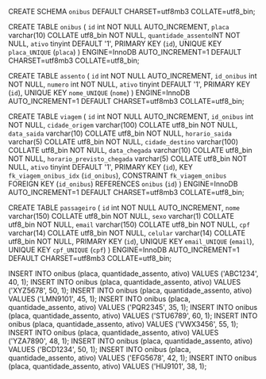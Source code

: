 CREATE SCHEMA `onibus` DEFAULT CHARSET=utf8mb3 COLLATE=utf8_bin;

CREATE TABLE `onibus` (
  `id` int NOT NULL AUTO_INCREMENT,
  `placa` varchar(10) COLLATE utf8_bin NOT NULL,
  `quantidade_assento`INT NOT NULL,
  `ativo` tinyint DEFAULT '1',
  PRIMARY KEY (`id`),
  UNIQUE KEY `placa_UNIQUE` (`placa`)
) ENGINE=InnoDB AUTO_INCREMENT=1 DEFAULT CHARSET=utf8mb3 COLLATE=utf8_bin;


CREATE TABLE `assento` (
  `id` int NOT NULL AUTO_INCREMENT,
  `id_onibus` int NOT NULL,
  `numero` int NOT NULL,
  `ativo` tinyint DEFAULT '1',
  PRIMARY KEY (`id`),
  UNIQUE KEY `nome_UNIQUE` (`nome`)
) ENGINE=InnoDB AUTO_INCREMENT=1 DEFAULT CHARSET=utf8mb3 COLLATE=utf8_bin;


CREATE TABLE `viagem` (
  `id` int NOT NULL AUTO_INCREMENT,
  `id_onibus` int NOT NULL,
  `cidade_origem` varchar(100) COLLATE utf8_bin NOT NULL,
  `data_saida` varchar(10) COLLATE utf8_bin NOT NULL,
  `horario_saida` varchar(5) COLLATE utf8_bin NOT NULL,
  `cidade_destino` varchar(100) COLLATE utf8_bin NOT NULL,
  `data_chegada` varchar(10) COLLATE utf8_bin NOT NULL,
  `horario_previsto_chegada` varchar(5) COLLATE utf8_bin NOT NULL,
  `ativo` tinyint DEFAULT '1',
  PRIMARY KEY (`id`),
  KEY `fk_viagem_onibus_idx` (`id_onibus`),
  CONSTRAINT `fk_viagem_onibus` FOREIGN KEY (`id_onibus`) REFERENCES `onibus` (`id`)
) ENGINE=InnoDB AUTO_INCREMENT=1 DEFAULT CHARSET=utf8mb3 COLLATE=utf8_bin;


CREATE TABLE `passageiro` (
  `id` int NOT NULL AUTO_INCREMENT,
  `nome` varchar(150) COLLATE utf8_bin NOT NULL,
  `sexo` varchar(1) COLLATE utf8_bin NOT NULL,
  `email` varchar(150) COLLATE utf8_bin NOT NULL,
  `cpf` varchar(14) COLLATE utf8_bin NOT NULL,
  `celular` varchar(14) COLLATE utf8_bin NOT NULL,
  PRIMARY KEY (`id`),
  UNIQUE KEY `email_UNIQUE` (`email`),
  UNIQUE KEY `cpf_UNIQUE` (`cpf`)
) ENGINE=InnoDB AUTO_INCREMENT=1 DEFAULT CHARSET=utf8mb3 COLLATE=utf8_bin;

INSERT INTO onibus (placa, quantidade_assento, ativo) VALUES ('ABC1234', 40, 1);
INSERT INTO onibus (placa, quantidade_assento, ativo) VALUES ('XYZ5678', 50, 1);
INSERT INTO onibus (placa, quantidade_assento, ativo) VALUES ('LMN9101', 45, 1);
INSERT INTO onibus (placa, quantidade_assento, ativo) VALUES ('PQR2345', 35, 1);
INSERT INTO onibus (placa, quantidade_assento, ativo) VALUES ('STU6789', 60, 1);
INSERT INTO onibus (placa, quantidade_assento, ativo) VALUES ('VWX3456', 55, 1);
INSERT INTO onibus (placa, quantidade_assento, ativo) VALUES ('YZA7890', 48, 1);
INSERT INTO onibus (placa, quantidade_assento, ativo) VALUES ('BCD1234', 50, 1);
INSERT INTO onibus (placa, quantidade_assento, ativo) VALUES ('EFG5678', 42, 1);
INSERT INTO onibus (placa, quantidade_assento, ativo) VALUES ('HIJ9101', 38, 1);
